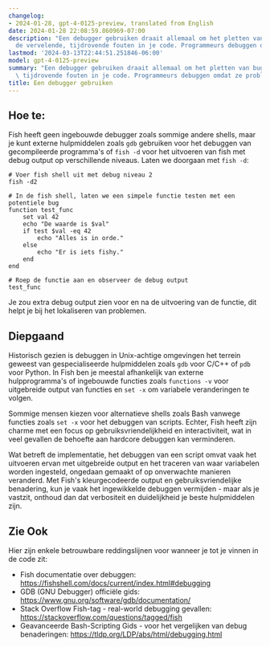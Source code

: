 ```yaml
---
changelog:
- 2024-01-28, gpt-4-0125-preview, translated from English
date: 2024-01-28 22:08:59.860969-07:00
description: "Een debugger gebruiken draait allemaal om het pletten van bugs\u2014\
  de vervelende, tijdrovende fouten in je code. Programmeurs debuggen omdat ze problemen\u2026"
lastmod: '2024-03-13T22:44:51.251846-06:00'
model: gpt-4-0125-preview
summary: "Een debugger gebruiken draait allemaal om het pletten van bugs\u2014de vervelende,\
  \ tijdrovende fouten in je code. Programmeurs debuggen omdat ze problemen\u2026"
title: Een debugger gebruiken
---
```


## Hoe te:
Fish heeft geen ingebouwde debugger zoals sommige andere shells, maar je kunt externe hulpmiddelen zoals `gdb` gebruiken voor het debuggen van gecompileerde programma's of `fish -d` voor het uitvoeren van fish met debug output op verschillende niveaus. Laten we doorgaan met `fish -d`:

```fish
# Voer fish shell uit met debug niveau 2
fish -d2

# In de fish shell, laten we een simpele functie testen met een potentiele bug
function test_func
    set val 42
    echo "De waarde is $val"
    if test $val -eq 42
        echo "Alles is in orde."
    else
        echo "Er is iets fishy."
    end
end

# Roep de functie aan en observeer de debug output
test_func
```

Je zou extra debug output zien voor en na de uitvoering van de functie, dit helpt je bij het lokaliseren van problemen.

## Diepgaand
Historisch gezien is debuggen in Unix-achtige omgevingen het terrein geweest van gespecialiseerde hulpmiddelen zoals `gdb` voor C/C++ of `pdb` voor Python. In Fish ben je meestal afhankelijk van externe hulpprogramma's of ingebouwde functies zoals `functions -v` voor uitgebreide output van functies en `set -x` om variabele veranderingen te volgen.

Sommige mensen kiezen voor alternatieve shells zoals Bash vanwege functies zoals `set -x` voor het debuggen van scripts. Echter, Fish heeft zijn charme met een focus op gebruiksvriendelijkheid en interactiviteit, wat in veel gevallen de behoefte aan hardcore debuggen kan verminderen.

Wat betreft de implementatie, het debuggen van een script omvat vaak het uitvoeren ervan met uitgebreide output en het traceren van waar variabelen worden ingesteld, ongedaan gemaakt of op onverwachte manieren veranderd. Met Fish's kleurgecodeerde output en gebruiksvriendelijke benadering, kun je vaak het ingewikkelde debuggen vermijden - maar als je vastzit, onthoud dan dat verbositeit en duidelijkheid je beste hulpmiddelen zijn.

## Zie Ook
Hier zijn enkele betrouwbare reddingslijnen voor wanneer je tot je vinnen in de code zit:

- Fish documentatie over debuggen: https://fishshell.com/docs/current/index.html#debugging
- GDB (GNU Debugger) officiële gids: https://www.gnu.org/software/gdb/documentation/
- Stack Overflow Fish-tag - real-world debugging gevallen: https://stackoverflow.com/questions/tagged/fish
- Geavanceerde Bash-Scripting Gids - voor het vergelijken van debug benaderingen: https://tldp.org/LDP/abs/html/debugging.html
